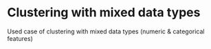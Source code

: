 # Clustering with mixed data types

Used case of clustering with mixed data types (numeric &amp; categorical features)
